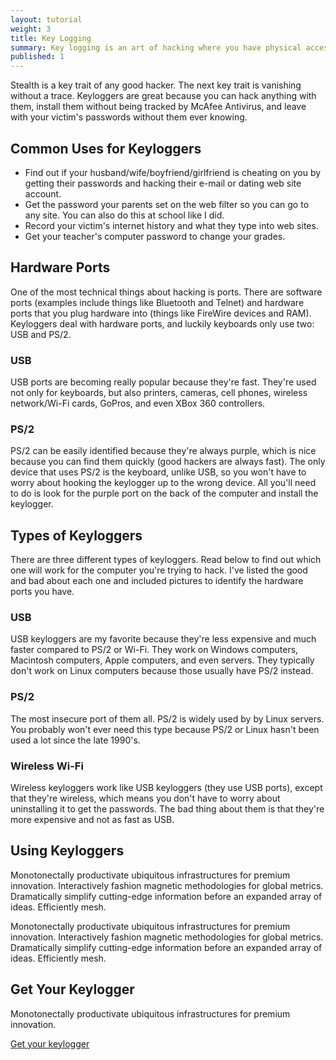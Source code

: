 ```yaml
---
layout: tutorial
weight: 3
title: Key Logging
summary: Key logging is an art of hacking where you have physical access to the computer and its hardware ports for the keyboard. By using undetectable hardware, you can record every key your victim presses on their keyboard, revealing their account passwords so you can hack them.
published: 1
---
```


Stealth is a key trait of any good hacker. The next key trait is vanishing without a trace. Keyloggers are great because you can hack anything with them, install them without being tracked by McAfee Antivirus, and leave with your victim's passwords without them ever knowing.

## Common Uses for Keyloggers ##

* Find out if your husband/wife/boyfriend/girlfriend is cheating on you by getting their passwords and hacking their e-mail or dating web site account.
* Get the password your parents set on the web filter so you can go to any site. You can also do this at school like I did.
* Record your victim's internet history and what they type into web sites. 
* Get your teacher's computer password to change your grades.

## Hardware Ports ##

One of the most technical things about hacking is ports. There are software ports (examples include things like Bluetooth and Telnet) and hardware ports that you plug hardware into (things like FireWire devices and RAM). Keyloggers deal with hardware ports, and luckily keyboards only use two: USB and PS/2.

### USB ###

USB ports are becoming really popular because they're fast. They're used not only for keyboards, but also printers, cameras, cell phones, wireless network/Wi-Fi cards, GoPros, and even XBox 360 controllers.

### PS/2 ###

PS/2 can be easily identified because they're always purple, which is nice because you can find them quickly (good hackers are always fast). The only device that uses PS/2 is the keyboard, unlike USB, so you won't have to worry about hooking the keylogger up to the wrong device. All you'll need to do is look for the purple port on the back of the computer and install the keylogger.

## Types of Keyloggers ##

There are three different types of keyloggers. Read below to find out which one will work for the computer you're trying to hack. I've listed the good and bad about each one and included pictures to identify the hardware ports you have.

### USB ###

USB keyloggers are my favorite because they're less expensive and much faster compared to PS/2 or Wi-Fi. They work on Windows computers, Macintosh computers, Apple computers, and even servers. They typically don't work on Linux computers because those usually have PS/2 instead.

### PS/2 ###

The most insecure port of them all. PS/2 is widely used by by Linux servers. You probably won't ever need this type because PS/2 or Linux hasn't been used a lot since the late 1990's.

### Wireless Wi-Fi ###

Wireless keyloggers work like USB keyloggers (they use USB ports), except that they're wireless, which means you don't have to worry about uninstalling it to get the passwords. The bad thing about them is that they're more expensive and not as fast as USB.

## Using Keyloggers ##

Monotonectally productivate ubiquitous infrastructures for premium innovation. Interactively fashion magnetic methodologies for global metrics. Dramatically simplify cutting-edge information before an expanded array of ideas. Efficiently mesh.

Monotonectally productivate ubiquitous infrastructures for premium innovation. Interactively fashion magnetic methodologies for global metrics. Dramatically simplify cutting-edge information before an expanded array of ideas. Efficiently mesh.

## Get Your Keylogger ##

Monotonectally productivate ubiquitous infrastructures for premium innovation.

<a class="pure-button" href="/tools/" title="Get keyloggers at the hacking tools page">Get your keylogger <i class="fa fa-caret-right"></i></a>

